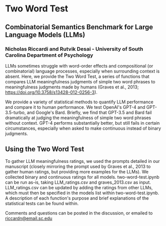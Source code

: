 # Two Word Test
## Combinatorial Semantics Benchmark for Large Language Models (LLMs)
### Nicholas Riccardi and Rutvik Desai - University of South Carolina Department of Psychology

LLMs sometimes struggle with word-order effects and compositional (or combinatorial) language processes, especially when surrounding context is absent. Here, we provide the Two Word Test, a series of functions that compares LLM meaningfulness judgments of simple two word phrases to meaningfulness judgments made by humans (Graves et al., 2013; https://doi.org/10.3758/s13428-012-0256-3).

We provide a variety of statistical methods to quantify LLM performance and compare it to human performance. We test OpenAI's GPT-4 and GPT-3.5-turbo, and Google's Bard. Briefly, we find that GPT-3.5 and Bard fail dramatically at judging the meaningfulness of simple two word phrases without context. GPT-4 performs substantially better, but still fails in certain circumstances, especially when asked to make continuous instead of binary judgments.

## Using the Two Word Test

To gather LLM meaningfulness ratings, we used the prompts detailed in our manuscript (closely mirroring the prompt used by Graves et al., 2013 to gather human ratings, but providing more examples for the LLMs). We collected binary and continuous ratings for all models. two-word-test.ipynb can be run as-is, taking LLM_ratings.csv and graves_2013.csv as input. LLM_ratings.csv can be updated by adding the ratings from other LLMs, which must then be specified in the models list within two-word-test.ipynb. A description of each function's purpose and brief explanations of the statistical tests can be found within.

Comments and questions can be posted in the discussion, or emailed to riccardn@email.sc.edu

